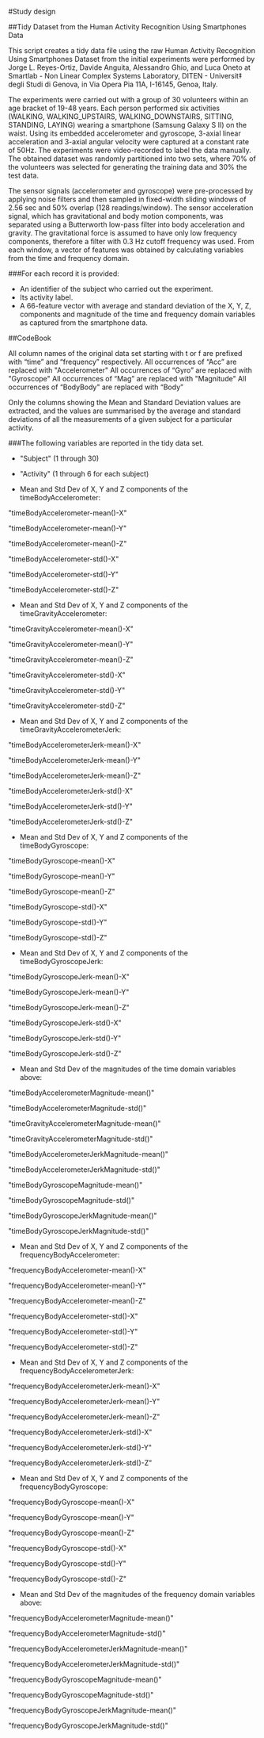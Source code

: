 #Study design

##Tidy Dataset from the Human Activity Recognition Using Smartphones Data


This script creates a tidy data file using the raw Human Activity Recognition Using Smartphones Dataset from the initial experiments were performed by Jorge L. Reyes-Ortiz, Davide Anguita, Alessandro Ghio, and Luca Oneto at Smartlab - Non Linear Complex Systems Laboratory, DITEN - Universit‡ degli Studi di Genova, in Via Opera Pia 11A, I-16145, Genoa, Italy.

The experiments were carried out with a group of 30 volunteers within an age bracket of 19-48 years. Each person performed six activities (WALKING, WALKING_UPSTAIRS, WALKING_DOWNSTAIRS, SITTING, STANDING, LAYING) wearing a smartphone (Samsung Galaxy S II) on the waist. Using its embedded accelerometer and gyroscope, 3-axial linear acceleration and 3-axial angular velocity were captured at a constant rate of 50Hz. The experiments were video-recorded to label the data manually. The obtained dataset was randomly partitioned into two sets, where 70% of the volunteers was selected for generating the training data and 30% the test data. 

The sensor signals (accelerometer and gyroscope) were pre-processed by applying noise filters and then sampled in fixed-width sliding windows of 2.56 sec and 50% overlap (128 readings/window). The sensor acceleration signal, which has gravitational and body motion components, was separated using a Butterworth low-pass filter into body acceleration and gravity. The gravitational force is assumed to have only low frequency components, therefore a filter with 0.3 Hz cutoff frequency was used. From each window, a vector of features was obtained by calculating variables from the time and frequency domain. 


###For each record it is provided:


- An identifier of the subject who carried out the experiment.
- Its activity label.
- A 66-feature vector with average and standard deviation of the X, Y, Z, components and magnitude of the time and frequency domain variables as captured from the smartphone data. 




##CodeBook


All column names of the original data set starting with t or f are prefixed with “time” and “frequency” respectively. 
All occurrences of “Acc” are replaced with "Accelerometer"
All occurrences of “Gyro” are replaced with "Gyroscope"
All occurrences of “Mag” are replaced with "Magnitude"
All occurrences of “BodyBody" are replaced with “Body”

Only the columns showing the Mean and Standard Deviation values are extracted, and the values are summarised by the average and standard deviations of all the measurements of a given subject for a particular activity. 


###The following variables are reported in the tidy data set.


- "Subject" (1 through 30)

- "Activity" (1 through 6 for each subject)

- Mean and Std Dev of X, Y and Z components of the timeBodyAccelerometer:

"timeBodyAccelerometer-mean()-X" 

"timeBodyAccelerometer-mean()-Y" 

"timeBodyAccelerometer-mean()-Z" 

"timeBodyAccelerometer-std()-X" 

"timeBodyAccelerometer-std()-Y" 

"timeBodyAccelerometer-std()-Z" 

- Mean and Std Dev of X, Y and Z components of the timeGravityAccelerometer:

"timeGravityAccelerometer-mean()-X" 

"timeGravityAccelerometer-mean()-Y" 

"timeGravityAccelerometer-mean()-Z" 

"timeGravityAccelerometer-std()-X" 

"timeGravityAccelerometer-std()-Y" 

"timeGravityAccelerometer-std()-Z" 

- Mean and Std Dev of X, Y and Z components of the timeGravityAccelerometerJerk:

"timeBodyAccelerometerJerk-mean()-X" 

"timeBodyAccelerometerJerk-mean()-Y" 

"timeBodyAccelerometerJerk-mean()-Z" 

"timeBodyAccelerometerJerk-std()-X" 

"timeBodyAccelerometerJerk-std()-Y" 

"timeBodyAccelerometerJerk-std()-Z" 

- Mean and Std Dev of X, Y and Z components of the timeBodyGyroscope:

"timeBodyGyroscope-mean()-X" 

"timeBodyGyroscope-mean()-Y" 

"timeBodyGyroscope-mean()-Z" 

"timeBodyGyroscope-std()-X" 

"timeBodyGyroscope-std()-Y" 

"timeBodyGyroscope-std()-Z" 

- Mean and Std Dev of X, Y and Z components of the timeBodyGyroscopeJerk:

"timeBodyGyroscopeJerk-mean()-X" 

"timeBodyGyroscopeJerk-mean()-Y" 

"timeBodyGyroscopeJerk-mean()-Z" 

"timeBodyGyroscopeJerk-std()-X" 

"timeBodyGyroscopeJerk-std()-Y" 

"timeBodyGyroscopeJerk-std()-Z" 

- Mean and Std Dev of the magnitudes of the time domain variables above:

"timeBodyAccelerometerMagnitude-mean()" 

"timeBodyAccelerometerMagnitude-std()" 

"timeGravityAccelerometerMagnitude-mean()" 

"timeGravityAccelerometerMagnitude-std()" 

"timeBodyAccelerometerJerkMagnitude-mean()" 

"timeBodyAccelerometerJerkMagnitude-std()" 

"timeBodyGyroscopeMagnitude-mean()" 

"timeBodyGyroscopeMagnitude-std()" 

"timeBodyGyroscopeJerkMagnitude-mean()" 

"timeBodyGyroscopeJerkMagnitude-std()" 

- Mean and Std Dev of X, Y and Z components of the frequencyBodyAccelerometer:

"frequencyBodyAccelerometer-mean()-X" 

"frequencyBodyAccelerometer-mean()-Y" 

"frequencyBodyAccelerometer-mean()-Z" 

"frequencyBodyAccelerometer-std()-X" 

"frequencyBodyAccelerometer-std()-Y" 

"frequencyBodyAccelerometer-std()-Z" 

- Mean and Std Dev of X, Y and Z components of the frequencyBodyAccelerometerJerk:

"frequencyBodyAccelerometerJerk-mean()-X" 

"frequencyBodyAccelerometerJerk-mean()-Y" 

"frequencyBodyAccelerometerJerk-mean()-Z" 

"frequencyBodyAccelerometerJerk-std()-X" 

"frequencyBodyAccelerometerJerk-std()-Y" 

"frequencyBodyAccelerometerJerk-std()-Z" 

- Mean and Std Dev of X, Y and Z components of the frequencyBodyGyroscope:

"frequencyBodyGyroscope-mean()-X" 

"frequencyBodyGyroscope-mean()-Y" 

"frequencyBodyGyroscope-mean()-Z" 

"frequencyBodyGyroscope-std()-X" 

"frequencyBodyGyroscope-std()-Y" 

"frequencyBodyGyroscope-std()-Z" 

- Mean and Std Dev of the magnitudes of the frequency domain variables above:

"frequencyBodyAccelerometerMagnitude-mean()" 

"frequencyBodyAccelerometerMagnitude-std()" 

"frequencyBodyAccelerometerJerkMagnitude-mean()" 

"frequencyBodyAccelerometerJerkMagnitude-std()" 

"frequencyBodyGyroscopeMagnitude-mean()" 

"frequencyBodyGyroscopeMagnitude-std()" 

"frequencyBodyGyroscopeJerkMagnitude-mean()" 

"frequencyBodyGyroscopeJerkMagnitude-std()"






